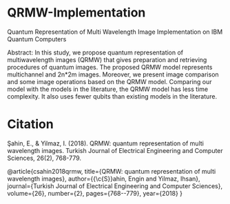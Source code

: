 # QRMW-Implementation
Quantum Representation of Multi Wavelength Image Implementation on IBM Quantum Computers

Abstract: In this study, we propose quantum representation of multiwavelength images (QRMW) that gives preparation
and retrieving procedures of quantum images. The proposed QRMW model represents multichannel and 2n*2m images.
Moreover, we present image comparison and some image operations based on the QRMW model. Comparing our model
with the models in the literature, the QRMW model has less time complexity. It also uses fewer qubits than existing
models in the literature.

# Citation
Şahin, E., & Yilmaz, I. (2018). QRMW: quantum representation of multi wavelength images. Turkish Journal of Electrical Engineering and Computer Sciences, 26(2), 768-779.

@article{csahin2018qrmw,
  title={QRMW: quantum representation of multi wavelength images},
  author={{\c{S}}ahin, Engin and Yilmaz, Ihsan},
  journal={Turkish Journal of Electrical Engineering and Computer Sciences},
  volume={26},
  number={2},
  pages={768--779},
  year={2018}
}
